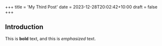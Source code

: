 +++
title = 'My Third Post'
date = 2023-12-28T20:02:42+10:00
draft = false
+++

## Introduction

This is **bold** text, and this is *emphasized* text.